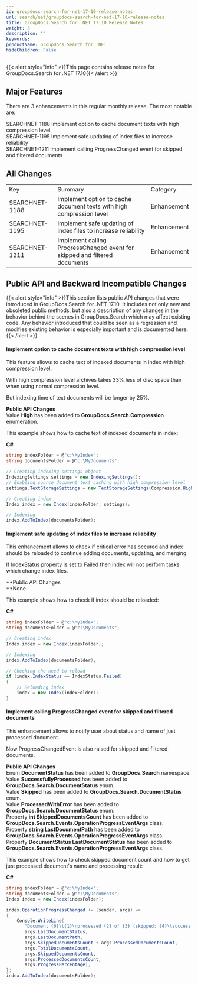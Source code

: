 ```yaml
---
id: groupdocs-search-for-net-17-10-release-notes
url: search/net/groupdocs-search-for-net-17-10-release-notes
title: GroupDocs.Search for .NET 17.10 Release Notes
weight: 3
description: ""
keywords: 
productName: GroupDocs.Search for .NET
hideChildren: False
---
```

{{< alert style="info" >}}This page contains release notes for GroupDocs.Search for .NET 17.10{{< /alert >}}

## Major Features

There are 3 enhancements in this regular monthly release. The most notable are:

SEARCHNET-1188 Implement option to cache document texts with high compression level  
SEARCHNET-1195 Implement safe updating of index files to increase reliability  
SEARCHNET-1211 Implement calling ProgressChanged event for skipped and filtered documents

## All Changes

<table class="confluenceTable"><tbody><tr><td class="confluenceTd">Key</td><td class="confluenceTd">Summary</td><td class="confluenceTd">Category</td></tr><tr><td class="confluenceTd">SEARCHNET-1188</td><td class="confluenceTd">Implement option to cache document texts with high compression level</td><td class="confluenceTd">Enhancement</td></tr><tr><td class="confluenceTd">SEARCHNET-1195</td><td class="confluenceTd">Implement safe updating of index files to increase reliability</td><td class="confluenceTd">Enhancement</td></tr><tr><td class="confluenceTd">SEARCHNET-1211</td><td class="confluenceTd">Implement calling ProgressChanged event for skipped and filtered documents</td><td class="confluenceTd">Enhancement</td></tr></tbody></table>

## Public API and Backward Incompatible Changes

{{< alert style="info" >}}This section lists public API changes that were introduced in GroupDocs.Search for .NET 17.10. It includes not only new and obsoleted public methods, but also a description of any changes in the behavior behind the scenes in GroupDocs.Search which may affect existing code. Any behavior introduced that could be seen as a regression and modifies existing behavior is especially important and is documented here.{{< /alert >}}

#### Implement option to cache document texts with high compression level

This feature allows to cache text of indexed documents in index with high compression level.

With high compression level archives takes 33% less of disc space than when using normal compression level.

But indexing time of text documents will be longer by 25%.

**Public API Changes**  
Value **High** has been added to **GroupDocs.Search.Compression** enumeration.

This example shows how to cache text of indexed documents in index:

**C#**

```csharp
string indexFolder = @"c:\MyIndex";
string documentsFolder = @"c:\MyDocuments";

// Creating indexing settings object
IndexingSettings settings = new IndexingSettings();
// Enabling source document text caching with high compression level
settings.TextStorageSettings = new TextStorageSettings(Compression.High);

// Creating index
Index index = new Index(indexFolder, settings);

// Indexing
index.AddToIndex(documentsFolder);
```

#### Implement safe updating of index files to increase reliability

This enhancement allows to check if critical error has occured and index should be reloaded to continue adding documents, updating, and merging.

If IndexStatus property is set to Failed then index will not perform tasks which change index files.

**Public API Changes  
**None.

This example shows how to check if index should be reloaded:

**C#**

```csharp
string indexFolder = @"c:\MyIndex";
string documentsFolder = @"c:\MyDocuments";

// Creating index
Index index = new Index(indexFolder);

// Indexing
index.AddToIndex(documentsFolder);

// Checking the need to reload
if (index.IndexStatus == IndexStatus.Failed)
{
    // Reloading index
    index = new Index(indexFolder);
}

```

#### Implement calling ProgressChanged event for skipped and filtered documents

This enhancement allows to notify user about status and name of just processed document.

Now ProgressChangedEvent is also raised for skipped and filtered documents.

**Public API Changes**  
Enum **DocumentStatus** has been added to **GroupDocs.Search** namespace.  
Value **SuccessfullyProcessed** has been added to **GroupDocs.Search.DocumentStatus** enum.  
Value **Skipped** has been added to **GroupDocs.Search.DocumentStatus** enum.  
Value **ProcessedWithError** has been added to **GroupDocs.Search.DocumentStatus** enum.  
Property **int SkippedDocumentsCount** has been added to **GroupDocs.Search.Events.OperationProgressEventArgs** class.  
Property **string LastDocumentPath** has been added to **GroupDocs.Search.Events.OperationProgressEventArgs** class.  
Property **DocumentStatus LastDocumentStatus** has been added to **GroupDocs.Search.Events.OperationProgressEventArgs** class.

This example shows how to check skipped document count and how to get just processed document's name and processing result:

**C#**

```csharp
string indexFolder = @"c:\MyIndex";
string documentsFolder = @"c:\MyDocuments";
Index index = new Index(indexFolder);

index.OperationProgressChanged += (sender, args) =>
{
    Console.WriteLine(
       "Document {0}\t{1}\nprocessed {2} of {3} (skipped: {4}\tsuccessfuly processed: {5}\nProgress: {6:F2}%\n",
       args.LastDocumentStatus,
       args.LastDocumentPath,
       args.SkippedDocumentsCount + args.ProcessedDocumentsCount,
       args.TotalDocumentsCount,
       args.SkippedDocumentsCount,
       args.ProcessedDocumentsCount,
       args.ProgressPercentage);
};
index.AddToIndex(documentsFolder);

```
